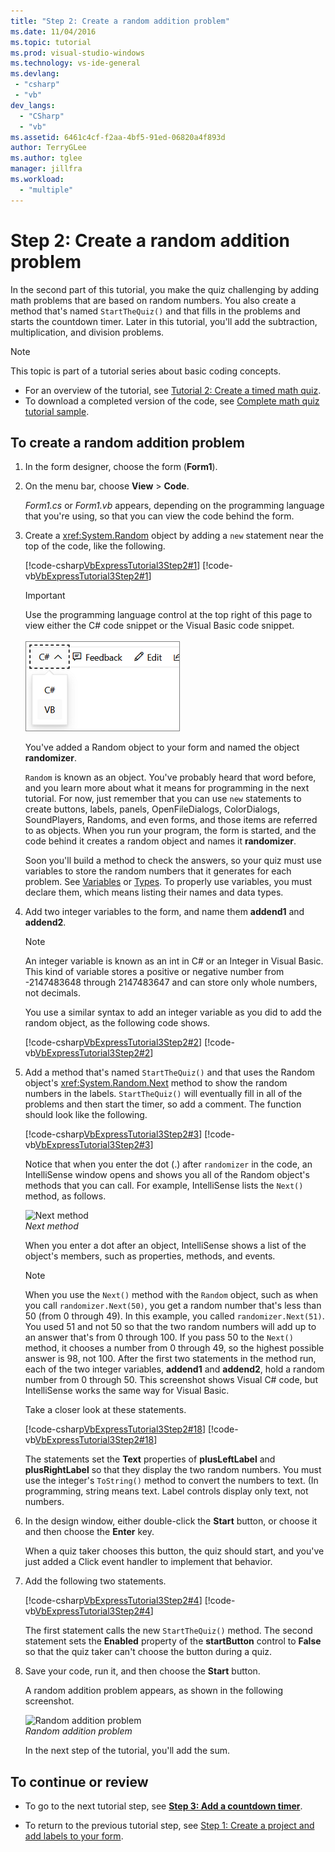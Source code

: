 ```yaml
---
title: "Step 2: Create a random addition problem"
ms.date: 11/04/2016
ms.topic: tutorial
ms.prod: visual-studio-windows
ms.technology: vs-ide-general
ms.devlang:
 - "csharp"
 - "vb"
dev_langs:
  - "CSharp"
  - "vb"
ms.assetid: 6461c4cf-f2aa-4bf5-91ed-06820a4f893d
author: TerryGLee
ms.author: tglee
manager: jillfra
ms.workload:
  - "multiple"
---
```

# Step 2: Create a random addition problem

In the second part of this tutorial, you make the quiz challenging by adding math problems that are based on random numbers. You also create a method that's named `StartTheQuiz()` and that fills in the problems and starts the countdown timer. Later in this tutorial, you'll add the subtraction, multiplication, and division problems.

> [!NOTE]
> This topic is part of a tutorial series about basic coding concepts.
> - For an overview of the tutorial, see [Tutorial 2: Create a timed math quiz](../ide/tutorial-2-create-a-timed-math-quiz.md).
> - To download a completed version of the code, see [Complete math quiz tutorial sample](https://code.msdn.microsoft.com/Complete-Math-Quiz-8581813c).

## To create a random addition problem

1. In the form designer, choose the form (**Form1**).

2. On the menu bar, choose **View** > **Code**.

     *Form1.cs* or *Form1.vb* appears, depending on the programming language that you're using, so that you can view the code behind the form.

3. Create a <xref:System.Random> object by adding a `new` statement near the top of the code, like the following.

     [!code-csharp[VbExpressTutorial3Step2#1](../ide/codesnippet/CSharp/step-2-create-a-random-addition-problem_1.cs)]
     [!code-vb[VbExpressTutorial3Step2#1](../ide/codesnippet/VisualBasic/step-2-create-a-random-addition-problem_1.vb)]

   > [!IMPORTANT]
   > Use the programming language control at the top right of this page to view either the C# code snippet or the Visual Basic code snippet.<br><br>![Programming language control for Docs.Microsoft.com](../ide/media/docs-programming-language-control.png)

     You've added a Random object to your form and named the object **randomizer**.

     `Random` is known as an object. You've probably heard that word before, and you learn more about what it means for programming in the next tutorial. For now, just remember that you can use `new` statements to create buttons, labels, panels, OpenFileDialogs, ColorDialogs, SoundPlayers, Randoms, and even forms, and those items are referred to as objects. When you run your program, the form is started, and the code behind it creates a random object and names it **randomizer**.

     Soon you'll build a method to check the answers, so your quiz must use variables to store the random numbers that it generates for each problem. See [Variables](/dotnet/visual-basic/programming-guide/language-features/variables/index) or [Types](/dotnet/csharp/programming-guide/types/index). To properly use variables, you must declare them, which means listing their names and data types.

4. Add two integer variables to the form, and name them **addend1** and **addend2**.

    > [!NOTE]
    > An integer variable is known as an int in C# or an Integer in Visual Basic. This kind of variable stores a positive or negative number from -2147483648 through 2147483647 and can store only whole numbers, not decimals.

     You use a similar syntax to add an integer variable as you did to add the random object, as the following code shows.

     [!code-csharp[VbExpressTutorial3Step2#2](../ide/codesnippet/CSharp/step-2-create-a-random-addition-problem_2.cs)]
     [!code-vb[VbExpressTutorial3Step2#2](../ide/codesnippet/VisualBasic/step-2-create-a-random-addition-problem_2.vb)]

5. Add a method that's named `StartTheQuiz()` and that uses the Random object's <xref:System.Random.Next> method to show the random numbers in the labels. `StartTheQuiz()` will eventually fill in all of the problems and then start the timer, so add a comment. The function should look like the following.

     [!code-csharp[VbExpressTutorial3Step2#3](../ide/codesnippet/CSharp/step-2-create-a-random-addition-problem_3.cs)]
     [!code-vb[VbExpressTutorial3Step2#3](../ide/codesnippet/VisualBasic/step-2-create-a-random-addition-problem_3.vb)]

     Notice that when you enter the dot (.) after `randomizer` in the code, an IntelliSense window opens and shows you all of the Random object's methods that you can call. For example, IntelliSense lists the `Next()` method, as follows.

     ![Next method](../ide/media/express_randomwhite.png)<br/>
*Next method*

     When you enter a dot after an object, IntelliSense shows a list of the object's members, such as properties, methods, and events.

    > [!NOTE]
    > When you use the `Next()` method with the `Random` object, such as when you call `randomizer.Next(50)`, you get a random number that's less than 50 (from 0 through 49). In this example, you called `randomizer.Next(51)`. You used 51 and not 50 so that the two random numbers will add up to an answer that's from 0 through 100. If you pass 50 to the `Next()` method, it chooses a number from 0 through 49, so the highest possible answer is 98, not 100. After the first two statements in the method run, each of the two integer variables, **addend1** and **addend2**, hold a random number from 0 through 50. This screenshot shows Visual C# code, but IntelliSense works the same way for Visual Basic.

     Take a closer look at these statements.

     [!code-csharp[VbExpressTutorial3Step2#18](../ide/codesnippet/CSharp/step-2-create-a-random-addition-problem_4.cs)]
     [!code-vb[VbExpressTutorial3Step2#18](../ide/codesnippet/VisualBasic/step-2-create-a-random-addition-problem_4.vb)]

     The statements set the **Text** properties of **plusLeftLabel** and **plusRightLabel** so that they display the two random numbers. You must use the integer's `ToString()` method to convert the numbers to text. (In programming, string means text. Label controls display only text, not numbers.

6. In the design window, either double-click the **Start** button, or choose it and then choose the **Enter** key.

     When a quiz taker chooses this button, the quiz should start, and you've just added a Click event handler to implement that behavior.

7. Add the following two statements.

     [!code-csharp[VbExpressTutorial3Step2#4](../ide/codesnippet/CSharp/step-2-create-a-random-addition-problem_5.cs)]
     [!code-vb[VbExpressTutorial3Step2#4](../ide/codesnippet/VisualBasic/step-2-create-a-random-addition-problem_5.vb)]

     The first statement calls the new `StartTheQuiz()` method. The second statement sets the **Enabled** property of the **startButton** control to **False** so that the quiz taker can't choose the button during a quiz.

8. Save your code, run it, and then choose the **Start** button.

     A random addition problem appears, as shown in the following screenshot.

     ![Random addition problem](../ide/media/express_additionproblem.png)<br/>
*Random addition problem*

     In the next step of the tutorial, you'll add the sum.

## To continue or review

- To go to the next tutorial step, see **[Step 3: Add a countdown timer](../ide/step-3-add-a-countdown-timer.md)**.

- To return to the previous tutorial step, see [Step 1: Create a project and add labels to your form](../ide/step-1-create-a-project-and-add-labels-to-your-form.md).
